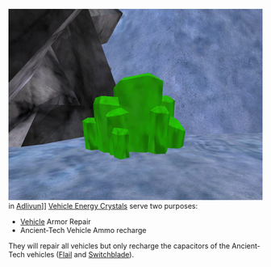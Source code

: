 ![](../images/VehicleRepairCrystal.jpg "fig:VehicleRepairCrystal.jpg") in
[Adlivun](../locations/Adlivun.md)\]\]
[Vehicle Energy Crystals](Vehicle_Energy_Crystal.md) serve two purposes:

- [Vehicle](../vehicles/Vehicle.md) Armor Repair
- Ancient-Tech Vehicle Ammo recharge

They will repair all vehicles but only recharge the capacitors of the
Ancient-Tech vehicles ([Flail](../vehicles/Flail.md) and
[Switchblade](../items/Switchblade.md)).

<!--[Category:Terminology](Category:Terminology.md)-->
